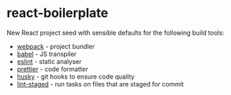 # react-boilerplate
New React project seed with sensible defaults for the following build tools:
* [webpack](https://webpack.js.org/) - project bundler
* [babel](https://babeljs.io/) - JS transpiler
* [eslint](https://eslint.org/) - static analyser
* [prettier](https://prettier.io/) - code formatter
* [husky](https://github.com/typicode/husky) - git hooks to ensure code quality
* [lint-staged](https://github.com/okonet/lint-staged) - run tasks on files that are staged for commit

